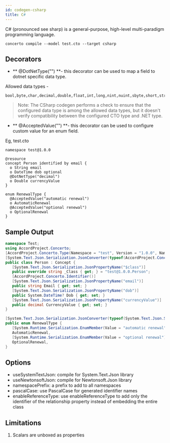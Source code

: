 ```yaml
---
id: codegen-csharp
title: C#
---
```


C# (pronounced see sharp) is a general-purpose, high-level multi-paradigm programming language.

```base
concerto compile --model test.cto --target csharp
```

## Decorators

* ** @DotNetType("") **- this decorator can be used to map a field to dotnet specific data type.

Allowed data types - 
```
bool,byte,char,decimal,double,float,int,long,nint,nuint,sbyte,short,string,uint,ulong,ushort
```

>  Note: The CSharp codegen performs a check to ensure that the configured data type is among the allowed data types, but it doesn't verify compatibility between the configured CTO type and .NET type. 

* ** @AcceptedValue("") **- this decorator can be used to configure custom value for an enum field.

Eg, test.cto
```
namespace test@1.0.0

@resource
concept Person identified by email {
  o String email
  o DateTime dob optional
  @DotNetType("decimal")
  o Double currencyValue
}

enum RenewalType {
  @AcceptedValue("automatic renewal")
  o AutomaticRenewal
  @AcceptedValue("optional renewal")
  o OptionalRenewal
}
```

## Sample Output

```cs
namespace Test;
using AccordProject.Concerto;
[AccordProject.Concerto.Type(Namespace = "test", Version = "1.0.0", Name = "Person")]
[System.Text.Json.Serialization.JsonConverter(typeof(AccordProject.Concerto.ConcertoConverterFactorySystem))]
public class Person : Concept {
   [System.Text.Json.Serialization.JsonPropertyName("$class")]
   public override string _Class { get; } = "test@1.0.0.Person";
   [AccordProject.Concerto.Identifier()]
   [System.Text.Json.Serialization.JsonPropertyName("email")]
   public string Email { get; set; }
   [System.Text.Json.Serialization.JsonPropertyName("dob")]
   public System.DateTime? Dob { get; set; }
   [System.Text.Json.Serialization.JsonPropertyName("currencyValue")]
   public decimal CurrencyValue { get; set; }
}

[System.Text.Json.Serialization.JsonConverter(typeof(System.Text.Json.Serialization.JsonStringEnumConverter))]
public enum RenewalType {
   [System.Runtime.Serialization.EnumMember(Value = "automatic renewal")]
   AutomaticRenewal,
   [System.Runtime.Serialization.EnumMember(Value = "optional renewal")]
   OptionalRenewal,
}
```

## Options

- useSystemTextJson: compile for System.Text.Json library
- useNewtonsoftJson: compile for Newtonsoft.Json library
- namespacePrefix: a prefix to add to all namespaces
- pascalCase: use PascalCase for generated identifier names
- enableReferenceType: use enableReferenceType to add only the identifier of the relationship property instead of embedding the entire class

## Limitations

1. Scalars are unboxed as properties
